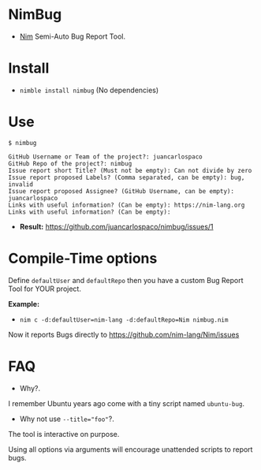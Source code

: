 # NimBug

- [Nim](https://nim-lang.org) Semi-Auto Bug Report Tool.


# Install

- `nimble install nimbug` (No dependencies)


# Use

```console
$ nimbug

GitHub Username or Team of the project?: juancarlospaco
GitHub Repo of the project?: nimbug
Issue report short Title? (Must not be empty): Can not divide by zero
Issue report proposed Labels? (Comma separated, can be empty): bug, invalid
Issue report proposed Assignee? (GitHub Username, can be empty): juancarlospaco
Links with useful information? (Can be empty): https://nim-lang.org
Links with useful information? (Can be empty):

```

- **Result:** https://github.com/juancarlospaco/nimbug/issues/1


# Compile-Time options

Define `defaultUser` and `defaultRepo` then you have a custom Bug Report Tool for YOUR project.

**Example:**

- `nim c -d:defaultUser=nim-lang -d:defaultRepo=Nim nimbug.nim`

Now it reports Bugs directly to https://github.com/nim-lang/Nim/issues


# FAQ

- Why?.

I remember Ubuntu years ago come with a tiny script named `ubuntu-bug`.

- Why not use `--title="foo"`?.

The tool is interactive on purpose.

Using all options via arguments will encourage unattended scripts to report bugs.
